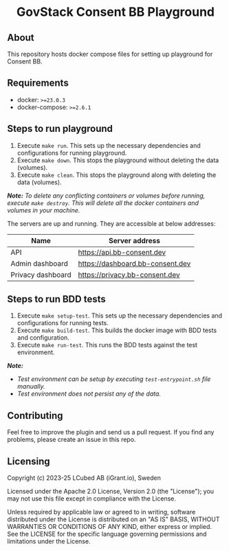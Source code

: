 <h1 align="center">
    GovStack Consent BB Playground
</h1>

## About

This repository hosts docker compose files for setting up playground for Consent BB.

## Requirements

- docker: `>=23.0.3`
- docker-compose: `>=2.6.1`

## Steps to run playground

1. Execute `make run`. This sets up the necessary dependencies and configurations for running playground.
2. Execute `make down`. This stops the playground without deleting the data (volumes).
3. Execute `make clean`. This stops the playground along with deleting the data (volumes).

***Note:** To delete any conflicting containers or volumes before running, execute `make destroy`. This will delete all the docker containers and volumes in your machine.*

The servers are up and running. They are accessible at below addresses:

| Name              | Server address                   |
| ----------------- | -------------------------------- |
| API               | https://api.bb-consent.dev       |
| Admin dashboard   | https://dashboard.bb-consent.dev |
| Privacy dashboard | https://privacy.bb-consent.dev   |

## Steps to run BDD tests

1. Execute `make setup-test`. This sets up the necessary dependencies and configurations for running tests.
2. Execute `make build-test`. This builds the docker image with BDD tests and configuration.
3. Execute `make run-test`. This runs the BDD tests against the test environment.

***Note:***
- *Test environment can be setup by executing `test-entrypoint.sh` file manually.*
- *Test environment does not persist any of the data.*

## Contributing

Feel free to improve the plugin and send us a pull request. If you find any problems, please create an issue in this repo.

## Licensing

Copyright (c) 2023-25 LCubed AB (iGrant.io), Sweden

Licensed under the Apache 2.0 License, Version 2.0 (the "License"); you may not use this file except in compliance with the License.

Unless required by applicable law or agreed to in writing, software distributed under the License is distributed on an "AS IS" BASIS, WITHOUT WARRANTIES OR CONDITIONS OF ANY KIND, either express or implied. See the LICENSE for the specific language governing permissions and limitations under the License.